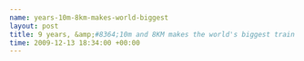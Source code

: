 ```yaml
--- 
name: years-10m-8km-makes-world-biggest 
layout: post 
title: 9 years, &amp;#8364;10m and 8KM makes the world's biggest train set
time: 2009-12-13 18:34:00 +00:00 
---
```


